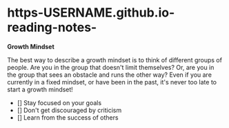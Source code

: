 # https-USERNAME.github.io-reading-notes-
**Growth Mindset**

The best way to describe a growth mindset is to think of different groups of people. Are you in the group that doesn't limit themselves? Or, are you in the group that sees an obstacle and runs the other way? Even if you are currently in a fixed mindset, or have been in the past, it's never too late to start a growth mindset! 

- [] Stay focused on your goals
- [] Don't get discouraged by criticism
- [] Learn from the success of others
